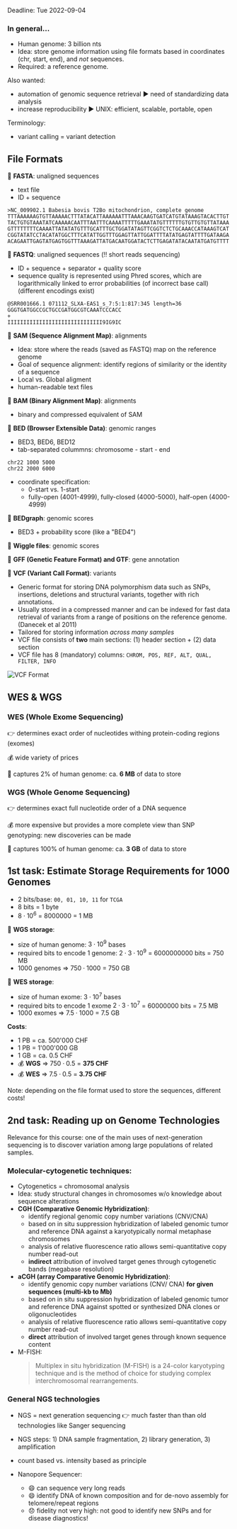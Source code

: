 Deadline: Tue 2022-09-04

### In general...
* Human genome: 3 billion nts
* Idea: store genome information using file formats based in coordinates (chr, start, end), and _not_ sequences.
* Required: a reference genome.

Also wanted: 
* automation of genomic sequence retrieval ▶️ need of standardizing data analysis
* increase reproducibility ▶️ UNIX: efficient, scalable, portable, open

Terminology:
* variant calling = variant detection

## File Formats

📄 **FASTA**: unaligned sequences
  * text file
  * ID + sequence
  
```
>NC_009902.1 Babesia bovis T2Bo mitochondrion, complete genome
TTTAAAAAAGTGTTAAAAACTTTATACATTAAAAAATTTAAACAAGTGATCATGTATAAAGTACACTTGT
TACTGTGTAAATATCAAAAACAATTTAATTTCAAAATTTTTGAAATATGTTTTTTGTGTTGTGTTATAAA
GTTTTTTTTCAAAATTATATATGTTTGCATTTGCTGGATATAGTTCGGTCTCTGCAAACCATAAAGTCAT
CGGTATATCCTACATATGGCTTTCATATTGGTTTGGAGTTATTGGATTTTATATGAGTATTTTGATAAGA
ACAGAATTGAGTATGAGTGGTTTAAAGATTATGACAATGGATACTCTTGAGATATACAATATGATGTTTT
```

📄 **FASTQ**: unaligned sequences (:bangbang: short reads sequencing)
  * ID + sequence + separator + quality score
  * sequence quality is represented using Phred scores, which are logarithmically linked to error probabilities (of incorrect base call) (different encodings exist)
```
@SRR001666.1 071112_SLXA-EAS1_s_7:5:1:817:345 length=36
GGGTGATGGCCGCTGCCGATGGCGTCAAATCCCACC
+
IIIIIIIIIIIIIIIIIIIIIIIIIIIIII9IG9IC
```

📄 **SAM (Sequence Alignment Map)**: alignments
  * Idea: store where the reads (saved as FASTQ) map on the reference genome
  * Goal of sequence alignment: identify regions of similarity or the identity of a sequence
  * Local vs. Global aligment
  * human-readable text files
  
📄 **BAM (Binary Alignment Map)**: alignments
  * binary and compressed equivalent of SAM
  
📄 **BED (Browser Extensible Data)**: genomic ranges
  * BED3, BED6, BED12
  * tab-separated colummns: chromosome - start - end

```
chr22 1000 5000
chr22 2000 6000
```
  * coordinate specification: 
    * 0-start vs. 1-start 
    * fully-open (4001-4999), fully-closed (4000-5000), half-open (4000-4999)
    
📄 **BEDgraph**: genomic scores
  * BED3 + probability score (like a "BED4")
  
📄 **Wiggle files**: genomic scores

📄 **GFF (Genetic Feature Format) and GTF**: gene annotation

📄 **VCF (Variant Call Format)**: variants
  * Generic format for storing DNA polymorphism data such as SNPs, insertions, deletions and structural variants, together with rich annotations. 
  * Usually stored in a compressed manner and can be indexed for fast data retrieval of variants from a range of positions on the reference genome.  (Danecek et al 2011)
  * Tailored for storing information *across many samples*
  * VCF file consists of **two** main sections: (1) header section + (2) data section
  * VCF file has 8 (mandatory) columns: ```CHROM, POS, REF, ALT, QUAL, FILTER, INFO```

![VCF Format](img/VCF-format.jpeg)
  

## WES & WGS 

### WES (Whole Exome Sequencing)
👉 determines exact order of nucleotides withing protein-coding regions (exomes)

💰 wide variety of prices

💾 captures 2% of human genome: ca. **6 MB** of data to store

### WGS (Whole Genome Sequencing)
👉 determines exact full nucleotide order of a DNA sequence

💰 more expensive but provides a more complete view than SNP genotyping: new discoveries can be made

💾 captures 100% of human genome: ca. **3 GB** of data to store

## 1st task: Estimate Storage Requirements for 1000 Genomes

* 2 bits/base: `00, 01, 10, 11` for `TCGA`
* 8 bits = 1 byte
* $8 \cdot 10^6$ = 8000000 = 1 MB

💾 **WGS storage**: 
* size of human genome: $3 \cdot 10^9$ bases
* required bits to encode 1 genome: $2 \cdot 3 \cdot 10^9$ = 6000000000 bits = 750 MB
* 1000 genomes $\Rightarrow$ $750 \cdot 1000$ = 750 GB

💾 **WES storage**:
* size of human exome: $3 \cdot 10^7$ bases
* required bits to encode 1 exome $2 \cdot 3 \cdot 10^7$ = 60000000 bits = 7.5 MB
* 1000 exomes $\Rightarrow$ $7.5 \cdot 1000$ = 7.5 GB

**Costs**:
* 1 PB = ca. 500'000 CHF
* 1 PB = 1'000'000 GB
* 1 GB = ca. 0.5 CHF
* 💰 **WGS** $\Rightarrow$ $750 \cdot 0.5$ = **375 CHF**
* 💰 **WES** $\Rightarrow$ $7.5 \cdot 0.5$ = **3.75 CHF**

Note: depending on the file format used to store the sequences, different costs!


## 2nd task: Reading up on Genome Technologies

Relevance for this course: one of the main uses of next-generation sequencing is to discover variation among large populations of related samples. 

### Molecular-cytogenetic techniques:
* Cytogenetics = chromosomal analysis 
* Idea: study structural changes in chromosomes w/o knowledge about sequence alterations
* **CGH (Comparative Genomic Hybridization)**:
  * identify regional genomic copy number variations (CNV/CNA)
  * based on in situ suppression hybridization of labeled genomic tumor and reference DNA
    against a karyotypically normal metaphase chromosomes
  * analysis of relative fluorescence ratio allows semi-quantitative copy number read-out
  * **indirect** attribution of involved target genes through cytogenetic bands (megabase resolution)
* **aCGH (array Comparative Genomic Hybridization)**: 
  * identify genomic copy number variations (CNV/ CNA) **for given sequences (multi-kb to Mb)**
  * based on in situ suppression hybridization of labeled genomic tumor and reference DNA against spotted or synthesized DNA clones or oligonucleotides
  * analysis of relative fluorescence ratio allows semi-quantitative copy number read-out
  * **direct** attribution of involved target genes through known sequence content
* M-FISH:
  > Multiplex in situ hybridization (M-FISH) is a 24-color karyotyping technique and is the method of choice for studying complex interchromosomal rearrangements.

### General NGS technologies
* NGS = next generation sequencing 👉 much faster than than old technologies like Sanger sequencing
* NGS steps: 1) DNA sample fragmentation, 2) library generation, 3) amplification 

* count based vs. intensity based as principle
* Nanopore Sequencer: 
  * 😄 can sequence very long reads
  * 😄 identify DNA of known composition and for de-novo assembly for telomere/repeat regions
  * 😞 fidelity not very high: not good to identify new SNPs and for disease diagnostics! 
